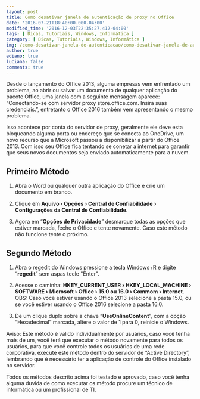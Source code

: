```yaml
---
layout: post
title: Como desativar janela de autenticação de proxy no Office
date: '2016-07-21T18:40:00.000-04:00'
modified_time: '2016-12-03T22:35:27.412-04:00'
tags: [ Dicas, Tutoriais, Windows, Informática ]
category: [ Dicas, Tutoriais, Windows, Informática ]
img: /como-desativar-janela-de-autenticacao/como-desativar-janela-de-autenticacao.jpg
author: true
ediano: true
luciana: false
comments: true
---
```


Desde o lançamento do Office 2013, alguma empresas vem enfrentado um problema, ao abrir ou salvar um documento de qualquer aplicação do pacote Office, uma janela com a seguinte mensagem aparece: “Conectando-se com servidor proxy store.office.com. Insira suas credenciais.”, entretanto o Office 2016 também vem apresentando o mesmo problema.

Isso acontece por conta do servidor de proxy, geralmente ele deve esta bloqueando alguma porta ou endereço que se conecta ao OneDrive, um novo recurso que a Microsoft passou a disponibilizar a partir do Office 2013. Com isso seu Office fica tentando se conetar a internet para garantir que seus novos documentos seja enviado automaticamente para a nuvem.

## Primeiro Método
1. Abra o Word ou qualquer outra aplicação do Office e crie um documento em branco.

2. Clique em **Aquivo › Opções › Central de Confiabilidade › Configurações da Central de Confiabilidade**.

3. Agora em “**Opções de Privacidade**” desmarque todas as opções que estiver marcada, feche o Office e tente novamente. Caso este método não funcione tente o próximo.

## Segundo Método
1. Abra o regedit do Windows pressione a tecla Windows+R e digite “**regedit**” sem aspas tecle "Enter".

2. Acesse o caminha: **HKEY_CURRENT_USER › HKEY_LOCAL_MACHINE › SOFTWARE › Microsoft › Office › 15.0 ou 16.0 › Commom › Internet**. OBS: Caso você estiver usando o Office 2013 selecione a pasta 15.0, ou se você estiver usando o Office 2016 selecione a pasta 16.0.

3. De um clique duplo sobre a chave “**UseOnlineContent**”, com a opção “Hexadecimal” marcada, altere o valor de 1 para 0, reinicie o Windows.

Aviso: Este método é valido individualmente por usuários, caso você tenha mais de um, você terá que executar o método novamente para todos os usuários, para que você controle todos os usuários de uma rede corporativa, execute este método dentro do servidor de “Active Directory”, lembrando que é necessário ter a aplicação de controle do Office instalado no servidor.

Todos os métodos descrito acima foi testado e aprovado, caso você tenha alguma duvida de como executar os método procure um técnico de informática ou um profissional de TI.